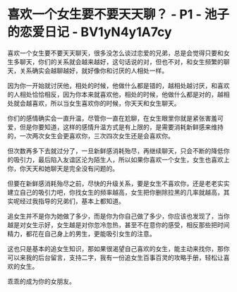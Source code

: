 # 喜欢一个女生要不要天天聊？ - P1 - 池子的恋爱日记 - BV1yN4y1A7cy

喜欢一个女生要不要天天聊天，很多没怎么谈过恋爱的兄弟，总是会觉得只要和女生多聊天，你们的关系就会越来越好，这句话说的对，但也不对，和女生频繁的聊天，关系确实会越聊越好，就好像你和讨厌的人相处一样。

因为你一开始就讨厌他，相处的时候，他做什么都是错的，越相处越讨厌，和喜欢的人相处恰恰相反，因为你本来就喜欢他，相处的时候，他做什么都是对的，越相处就会越喜欢，所以当女生喜欢你的时候，你天天和女生聊天。

你们的感情确实会一直升温，尽管你一直在尬聊，在女生眼里你就是紧张害羞可爱，但是你要知道，这样的感情升温方式是有上限的，是需要消耗新鲜感来维持的，一次两次女生会更喜欢你，三次四次女生还是会喜欢你。

但次数再多下去就过分了，一旦新鲜感消耗殆尽，再继续聊天，只会不断的降低你的吸引力，最后陷入友谊区沦为陌生人，所以如果你喜欢一个女生，女生也喜欢上你，你天天和她聊天是完全没有问题的。

但要在新鲜感消耗殆尽之前，尽快的升级关系，要是女生不喜欢你，还是老老实实建立自己的吸引力吧，你找女生的频率越高，女生把你删除拉黑的几率就越高，其实呢经过我指导的兄弟们，基本上都知道。

追女生并不是你为她做了多少，而是你为你自己做了多少，你应该也发现了，当你越是对女生示好，女生越是对你忽冷忽热，甚至不在意你的感受，相反那些把时间精力，都花在自己身上的男生，更能吸引女生的注意。

这也只是基本的追女生知识，那如果很渴望自己喜欢的女生，能主动来找你，那你可以来我的后台留言，支持二字，我有一份追女生百事百灵的攻略手册，轻松让喜欢的女生。

乖乖的成为你的女朋友。